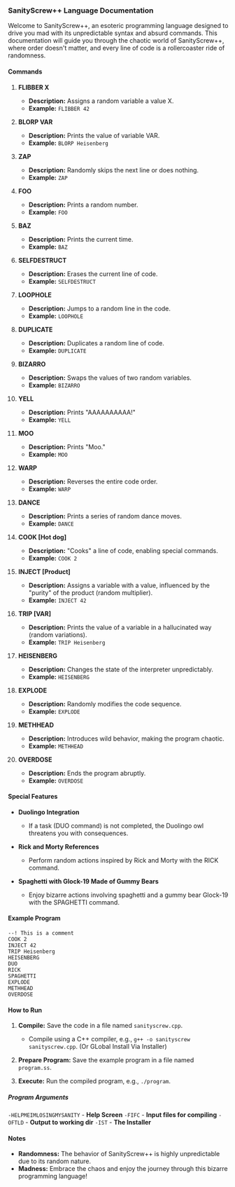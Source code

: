 ### SanityScrew++ Language Documentation

Welcome to SanityScrew++, an esoteric programming language designed to drive you mad with its unpredictable syntax and absurd commands. This documentation will guide you through the chaotic world of SanityScrew++, where order doesn't matter, and every line of code is a rollercoaster ride of randomness.

#### Commands

1. **FLIBBER X**
   - **Description:** Assigns a random variable a value X.
   - **Example:** `FLIBBER 42`

2. **BLORP VAR**
   - **Description:** Prints the value of variable VAR.
   - **Example:** `BLORP Heisenberg`

3. **ZAP**
   - **Description:** Randomly skips the next line or does nothing.
   - **Example:** `ZAP`

4. **FOO**
   - **Description:** Prints a random number.
   - **Example:** `FOO`

5. **BAZ**
   - **Description:** Prints the current time.
   - **Example:** `BAZ`

6. **SELFDESTRUCT**
   - **Description:** Erases the current line of code.
   - **Example:** `SELFDESTRUCT`

7. **LOOPHOLE**
   - **Description:** Jumps to a random line in the code.
   - **Example:** `LOOPHOLE`

8. **DUPLICATE**
   - **Description:** Duplicates a random line of code.
   - **Example:** `DUPLICATE`

9. **BIZARRO**
   - **Description:** Swaps the values of two random variables.
   - **Example:** `BIZARRO`

10. **YELL**
    - **Description:** Prints "AAAAAAAAAA!"
    - **Example:** `YELL`

11. **MOO**
    - **Description:** Prints "Moo."
    - **Example:** `MOO`

12. **WARP**
    - **Description:** Reverses the entire code order.
    - **Example:** `WARP`

13. **DANCE**
    - **Description:** Prints a series of random dance moves.
    - **Example:** `DANCE`

14. **COOK [Hot dog]**
    - **Description:** "Cooks" a line of code, enabling special commands.
    - **Example:** `COOK 2`

15. **INJECT [Product]**
    - **Description:** Assigns a variable with a value, influenced by the "purity" of the product (random multiplier).
    - **Example:** `INJECT 42`

16. **TRIP [VAR]**
    - **Description:** Prints the value of a variable in a hallucinated way (random variations).
    - **Example:** `TRIP Heisenberg`

17. **HEISENBERG**
    - **Description:** Changes the state of the interpreter unpredictably.
    - **Example:** `HEISENBERG`

18. **EXPLODE**
    - **Description:** Randomly modifies the code sequence.
    - **Example:** `EXPLODE`

19. **METHHEAD**
    - **Description:** Introduces wild behavior, making the program chaotic.
    - **Example:** `METHHEAD`

20. **OVERDOSE**
    - **Description:** Ends the program abruptly.
    - **Example:** `OVERDOSE`

#### Special Features

- **Duolingo Integration**
  - If a task (DUO command) is not completed, the Duolingo owl threatens you with consequences.
  
- **Rick and Morty References**
  - Perform random actions inspired by Rick and Morty with the RICK command.

- **Spaghetti with Glock-19 Made of Gummy Bears**
  - Enjoy bizarre actions involving spaghetti and a gummy bear Glock-19 with the SPAGHETTI command.

#### Example Program

```plaintext
--! This is a comment
COOK 2
INJECT 42
TRIP Heisenberg
HEISENBERG
DUO
RICK
SPAGHETTI
EXPLODE
METHHEAD
OVERDOSE
```

#### How to Run

1. **Compile:** Save the code in a file named `sanityscrew.cpp`.
   - Compile using a C++ compiler, e.g., `g++ -o sanityscrew sanityscrew.cpp`. (Or GLobal Install Via Installer)
   
2. **Prepare Program:** Save the example program in a file named `program.ss`.
   
3. **Execute:** Run the compiled program, e.g., `./program`.

##### Program Arguments
`-HELPMEIMLOSINGMYSANITY` - **Help Screen**
`-FIFC` - **Input files for compiling**
`-OFTLD` - **Output to working dir**
`-IST` - **The Installer**
#### Notes

- **Randomness:** The behavior of SanityScrew++ is highly unpredictable due to its random nature.
- **Madness:** Embrace the chaos and enjoy the journey through this bizarre programming language!
